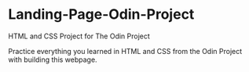 # Landing-Page-Odin-Project
HTML and CSS Project for The Odin Project

Practice everything you learned in HTML and CSS from the Odin Project with building this webpage.